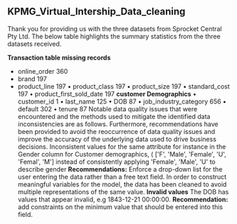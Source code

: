 ## KPMG_Virtual_Intership_Data_cleaning
 Thank you for providing us with the three datasets from Sprocket Central Pty Ltd. The below table highlights the summary statistics from the three datasets received.
 
**Transaction table missing records**
*	online_order               360
*	brand                      197
*	product_line               197
•	product_class              197
•	product_size               197
•	standard_cost              197
•	product_first_sold_date    197
**customer Demographics**
•	customer_id                              1
•	last_name                              125
•	DOB                                     87
•	job_industry_category         656
•	default                                302
•	tenure                                  87
 Notable data quality issues that were encountered and the methods used to mitigate the identified data inconsistencies are as follows. Furthermore, recommendations have been provided to avoid the reoccurrence of data quality issues and improve the accuracy of the underlying data used to drive business decisions. 
Inconsistent values for the same attribute 
for instance in the Gender column for Customer demographics,  ( ['F', 'Male', 'Female', 'U', 'Femal', 'M'] instead of consistently applying 'Female', 'Male', 'U' to describe gender 
 **Recommendations:** Enforce a drop-down list for the user entering the data rather than a free text field. In order to construct meaningful variables for the model, the data has been cleaned to avoid multiple representations of the same value. 
**Invalid values**
The DOB has values that appear invalid, e.g 1843-12-21 00:00:00.
**Recommendation:** add constraints on the minimum value that should be entered into this field.
